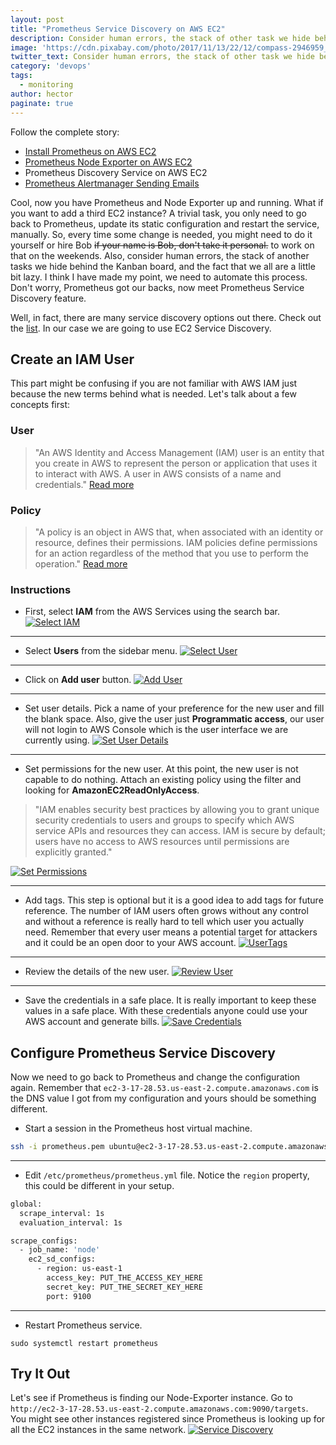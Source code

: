 ```yaml
---
layout: post
title: "Prometheus Service Discovery on AWS EC2"
description: Consider human errors, the stack of other task we hide behind the Kanban board, and the fact that we all are a little bit lazy. I think I have made my point, we need to automate this process. 
image: 'https://cdn.pixabay.com/photo/2017/11/13/22/12/compass-2946959_960_720.jpg'
twitter_text: Consider human errors, the stack of other task we hide behind the Kanban board, and the fact that we all are a little bit lazy. I think I have made my point, we need to automate this process. 
category: 'devops'
tags:
  - monitoring
author: hector
paginate: true
---
```


Follow the complete story:
* [Install Prometheus on AWS EC2](https://codewizardly.com/prometheus-on-aws-ec2-part1)
* [Prometheus Node Exporter on AWS EC2](https://codewizardly.com/prometheus-on-aws-ec2-part2)
* Prometheus Discovery Service on AWS EC2
* [Prometheus Alertmanager Sending Emails](https://codewizardly.com/prometheus-on-aws-ec2-part4)

Cool, now you have Prometheus and Node Exporter up and running. What if you want to add a third EC2 instance? A trivial task, you only need to go back to Prometheus, update its static configuration and restart the service, manually. So, every time some change is needed, you might need to do it yourself or hire Bob ~~if your name is Bob, don't take it personal.~~ to work on that on the weekends. Also, consider human errors, the stack of another tasks we hide behind the Kanban board, and the fact that we all are a little bit lazy. I think I have made my point, we need to automate this process. Don't worry, Prometheus got our backs, now meet Prometheus Service Discovery feature. 

Well, in fact, there are many service discovery options out there. Check out the [list](https://github.com/prometheus/prometheus/tree/master/discovery). In our case we are going to use EC2 Service Discovery.

## Create an IAM User

This part might be confusing if you are not familiar with AWS IAM just because the new terms behind what is needed. Let's talk about a few concepts first:

### User
> "An AWS Identity and Access Management (IAM) user is an entity that you create in AWS to represent the person or application that uses it to interact with AWS. A user in AWS consists of a name and credentials." [Read more](https://docs.aws.amazon.com/IAM/latest/UserGuide/id_users.html)

### Policy
> "A policy is an object in AWS that, when associated with an identity or resource, defines their permissions. IAM policies define permissions for an action regardless of the method that you use to perform the operation." [Read more](https://docs.aws.amazon.com/IAM/latest/UserGuide/access_policies.html)

### Instructions

* First, select **IAM** from the AWS Services using the search bar.
[![Select IAM](https://hndoss-blog-bucket.s3.amazonaws.com/prometheus-on-aws-ec2/15-select-iam.png)](https://hndoss-blog-bucket.s3.amazonaws.com/prometheus-on-aws-ec2/15-select-iam.png)

---
* Select **Users** from the sidebar menu.
[![Select User](https://hndoss-blog-bucket.s3.amazonaws.com/prometheus-on-aws-ec2/16-select-users.png)](https://hndoss-blog-bucket.s3.amazonaws.com/prometheus-on-aws-ec2/16-select-users.png)

---
* Click on **Add user** button. 
[![Add User](https://hndoss-blog-bucket.s3.amazonaws.com/prometheus-on-aws-ec2/17-add-user.png)](https://hndoss-blog-bucket.s3.amazonaws.com/prometheus-on-aws-ec2/17-add-user.png)

---
* Set user details. Pick a name of your preference for the new user and fill the blank space. Also, give the user just **Programmatic access**, our user will not login to AWS Console which is the user interface we are currently using. 
[![Set User Details](https://hndoss-blog-bucket.s3.amazonaws.com/prometheus-on-aws-ec2/18-set-user-details.png)](https://hndoss-blog-bucket.s3.amazonaws.com/prometheus-on-aws-ec2/18-set-user-details.png)

---
* Set permissions for the new user. At this point, the new user is not capable to do nothing. Attach an existing policy using the filter and looking for **AmazonEC2ReadOnlyAccess**.
> "IAM enables security best practices by allowing you to grant unique security credentials to users and groups to specify which AWS service APIs and resources they can access. IAM is secure by default; users have no access to AWS resources until permissions are explicitly granted."

[![Set Permissions](https://hndoss-blog-bucket.s3.amazonaws.com/prometheus-on-aws-ec2/19-set-permissions.png)](https://hndoss-blog-bucket.s3.amazonaws.com/prometheus-on-aws-ec2/19-set-permissions.png)

---
* Add tags. This step is optional but it is a good idea to add tags for future reference. The number of IAM users often grows without any control and without a reference is really hard to tell which user you actually need. Remember that every user means a potential target for attackers and it could be an open door to your AWS account.
[![UserTags](https://hndoss-blog-bucket.s3.amazonaws.com/prometheus-on-aws-ec2/20-user-tags.png)](https://hndoss-blog-bucket.s3.amazonaws.com/prometheus-on-aws-ec2/20-user-tags.png)

---
* Review the details of the new user.
[![Review User](https://hndoss-blog-bucket.s3.amazonaws.com/prometheus-on-aws-ec2/21-review-user.png)](https://hndoss-blog-bucket.s3.amazonaws.com/prometheus-on-aws-ec2/21-review-user.png)

---
* Save the credentials in a safe place. It is really important to keep these values in a safe place. With these credentials anyone could use your AWS account and generate bills.
[![Save Credentials](https://hndoss-blog-bucket.s3.amazonaws.com/prometheus-on-aws-ec2/22-get-credentials.png)](https://hndoss-blog-bucket.s3.amazonaws.com/prometheus-on-aws-ec2/22-get-credentials.png)


## Configure Prometheus Service Discovery

Now we need to go back to Prometheus and change the configuration again. Remember that `ec2-3-17-28.53.us-east-2.compute.amazonaws.com` is the DNS value I got from my configuration and yours should be something different.

* Start a session in the Prometheus host virtual machine.

```bash
ssh -i prometheus.pem ubuntu@ec2-3-17-28.53.us-east-2.compute.amazonaws.com
```

---
* Edit `/etc/prometheus/prometheus.yml` file. Notice the `region` property, this could be different in your setup.

```bash
global:
  scrape_interval: 1s
  evaluation_interval: 1s

scrape_configs:
  - job_name: 'node'
    ec2_sd_configs:
      - region: us-east-1
        access_key: PUT_THE_ACCESS_KEY_HERE
        secret_key: PUT_THE_SECRET_KEY_HERE
        port: 9100
```

---
* Restart Prometheus service.

``` 
sudo systemctl restart prometheus
```

## Try It Out
Let's see if Prometheus is finding our Node-Exporter instance. Go to `http://ec2-3-17-28.53.us-east-2.compute.amazonaws.com:9090/targets`. You might see other instances registered since Prometheus is looking up for all the EC2 instances in the same network.
[![Service Discovery](https://hndoss-blog-bucket.s3.amazonaws.com/prometheus-on-aws-ec2/23-service-discovery.png)](https://hndoss-blog-bucket.s3.amazonaws.com/prometheus-on-aws-ec2/23-service-discovery.png)